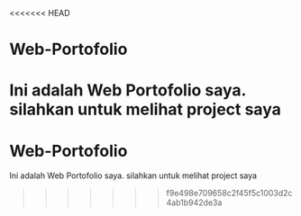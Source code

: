 <<<<<<< HEAD
# Web-Portofolio
Ini adalah Web Portofolio saya. silahkan untuk melihat project saya
=======
# Web-Portofolio
Ini adalah Web Portofolio saya. silahkan untuk melihat project saya
>>>>>>> f9e498e709658c2f45f5c1003d2c4ab1b942de3a
